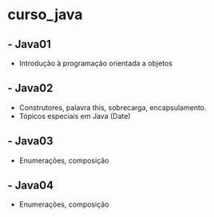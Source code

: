 # curso_java

## - Java01
* Introdução à programação orientada a objetos
## - Java02
* Construtores, palavra this, sobrecarga, encapsulamento.
* Tópicos especiais em Java (Date)
## - Java03
* Enumerações, composição
## - Java04
* Enumerações, composição


